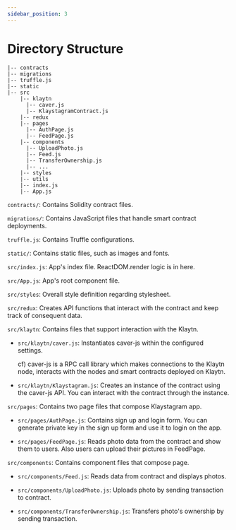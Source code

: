 ```yaml
---
sidebar_position: 3
---
```


# Directory Structure

```text
|-- contracts
|-- migrations
|-- truffle.js
|-- static
|-- src
    |-- klaytn
      |-- caver.js
      |-- KlaystagramContract.js
    |-- redux
    |-- pages
      |-- AuthPage.js
      |-- FeedPage.js
    |-- components
      |-- UploadPhoto.js
      |-- Feed.js
      |-- TransferOwnership.js
      |-- ...
    |-- styles
    |-- utils
    |-- index.js
    |-- App.js
```

`contracts/`: Contains Solidity contract files.

`migrations/`: Contains JavaScript files that handle smart contract deployments.

`truffle.js`: Contains Truffle configurations.

`static/`: Contains static files, such as images and fonts.

`src/index.js`: App's index file. ReactDOM.render logic is in here.

`src/App.js`: App's root component file.

`src/styles`: Overall style definition regarding stylesheet.

`src/redux`: Creates API functions that interact with the contract and keep track of consequent data.

`src/klaytn`: Contains files that support interaction with the Klaytn.

* `src/klaytn/caver.js`: Instantiates caver-js within the configured settings.

  cf\) caver-js is a RPC call library which makes connections to the Klaytn node, interacts with the nodes and smart contracts deployed on Klaytn.

* `src/klaytn/Klaystagram.js`: Creates an instance of the contract using the caver-js API. You can interact with the contract through the instance.

`src/pages`: Contains two page files that compose Klaystagram app.

* `src/pages/AuthPage.js`: Contains sign up and login form. You can generate private key in the sign up form and use it to login on the app.

* `src/pages/FeedPage.js`: Reads photo data from the contract and show them to users. Also users can upload their pictures in FeedPage.

`src/components`: Contains component files that compose page.

* `src/components/Feed.js`: Reads data from contract and displays photos.

* `src/components/UploadPhoto.js`: Uploads photo by sending transaction to contract. 

* `src/components/TransferOwnership.js`: Transfers photo's ownership by sending transaction.


 


